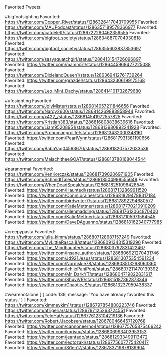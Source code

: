 Favorited Tweets:

#bigfootsighting
Favorited:  https://twitter.com/Copper_River/status/1286326417043709955
Favorited:  https://twitter.com/MAUPodcast/status/1286357189578366977
Favorited:  https://twitter.com/catdelett/status/1286722290462359555
Favorited:  https://twitter.com/bigfoot_society/status/1286348870704930818
Favorited:  https://twitter.com/bigfoot_society/status/1286355603837853697
Favorited:  https://twitter.com/sasysquatchgirl/status/1286413154726096897
Favorited:  https://twitter.com/mamm51/status/1286445968427225088
Favorited:  https://twitter.com/DixielandQueen1/status/1286369412761739264
Favorited:  https://twitter.com/grazdel/status/1286432306199175168
Favorited:  https://twitter.com/Leo_Mini_Dachy/status/1286414101732679680

#ufosighting
Favorited:  https://twitter.com/JolyMister/status/1286814057211846656
Favorited:  https://twitter.com/Nardy2600/status/1286814269883858944
Favorited:  https://twitter.com/x422_/status/1286814541972557825
Favorited:  https://twitter.com/Kristian383/status/1286816808838639616
Favorited:  https://twitter.com/Liam95208951/status/1286813980892241928
Favorited:  https://twitter.com/Prohumanprolife/status/1286813432000348161
Favorited:  https://twitter.com/PearlVynn/status/1286817931381190656
Favorited:  https://twitter.com/BabaYag04593670/status/1286818207572033536
Favorited:  https://twitter.com/MalachitheeGOAT/status/1286813788168044544

#paranormal
Favorited:  https://twitter.com/KenKorczak/status/1286817390206971905
Favorited:  https://twitter.com/SchmidtTales/status/1286818504998555649
Favorited:  https://twitter.com/WhenDeadSpeak/status/1286818251096428545
Favorited:  https://twitter.com/Hauntedi/status/1286817132869611520
Favorited:  https://twitter.com/ConnLoraine/status/1286818294788317184
Favorited:  https://twitter.com/birdwriter7/status/1286817892294680577
Favorited:  https://twitter.com/KatieMettner/status/1286817770210910209
Favorited:  https://twitter.com/allenmadding/status/1286817612064870400
Favorited:  https://twitter.com/KatieMettner/status/1286817105971564545
Favorited:  https://twitter.com/DaveDAguanno/status/1286818162340777985

#creepypasta
Favorited:  https://twitter.com/iulia_kimm/status/1286807128687157249
Favorited:  https://twitter.com/MyLittleRascal8/status/1286809134315319296
Favorited:  https://twitter.com/The_Mindhaunter/status/1286803792831422467
Favorited:  https://twitter.com/insane_author/status/1286806921270431746
Favorited:  https://twitter.com/Jd921Jesus/status/1286813075354591234
Favorited:  https://twitter.com/Normskie78/status/1286808513298063360
Favorited:  https://twitter.com/IchijoPaniPoni/status/1286807211470139392
Favorited:  https://twitter.com/Mr_DarkYT/status/1286804719822831617
Favorited:  https://twitter.com/ShuviVR/status/1286815187362873346
Favorited:  https://twitter.com/ChaoticJS/status/1286813237959438337

#wearenotalone
[ { code: 139, message: 'You have already favorited this status.' } ]
Favorited:  https://twitter.com/kimmeykim1/status/1286797854808223746
Favorited:  https://twitter.com/afrigeria/status/1286797125263724551
Favorited:  https://twitter.com/YeloHat/status/1286776123104219136
Favorited:  https://twitter.com/RobertJJacobsen/status/1286780466457120768
Favorited:  https://twitter.com/cannoneerno4/status/1286775765875466242
Favorited:  https://twitter.com/korisuu/status/1286806993403953153
Favorited:  https://twitter.com/jeantado/status/1286812933499113472
Favorited:  https://twitter.com/leotozaki/status/1286775607775420417
Favorited:  https://twitter.com/Si1en17/status/1286783719878139904